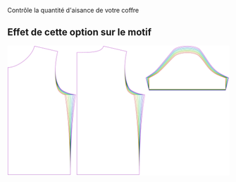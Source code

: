 
Contrôle la quantité d'aisance de votre coffre


## Effet de cette option sur le motif
![Cette image montre l'effet de cette option en superposant plusieurs variantes qui ont une valeur différente pour cette option](teagan_chestease_sample.svg "Effet de cette option sur le motif")